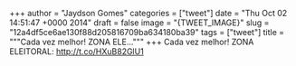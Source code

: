 
+++
author = "Jaydson Gomes"
categories = ["tweet"]
date = "Thu Oct 02 14:51:47 +0000 2014"
draft = false
image = "{TWEET_IMAGE}"
slug = "12a4df5ce6ae130f88d205816709ba634180ba39"
tags = ["tweet"]
title = """Cada vez melhor! ZONA ELE..."""
+++
Cada vez melhor! ZONA ELEITORAL: http://t.co/HXuB82GlU1
